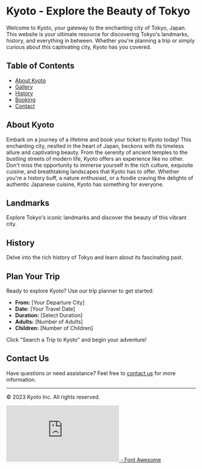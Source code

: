 # Kyoto - Explore the Beauty of Tokyo

Welcome to Kyoto, your gateway to the enchanting city of Tokyo, Japan. This website is your ultimate resource for discovering Tokyo's landmarks, history, and everything in between. Whether you're planning a trip or simply curious about this captivating city, Kyoto has you covered.

## Table of Contents

- [About Kyoto](#about-kyoto)
- [Gallery](#landmarks)
- [History](#history)
- [Booking](#plan-your-trip)
- [Contact](#contact-us)

## About Kyoto

Embark on a journey of a lifetime and book your ticket to Kyoto today! This enchanting city, nestled in the heart of Japan, beckons with its timeless allure and captivating beauty. From the serenity of ancient temples to the bustling streets of modern life, Kyoto offers an experience like no other. Don't miss the opportunity to immerse yourself in the rich culture, exquisite cuisine, and breathtaking landscapes that Kyoto has to offer. Whether you're a history buff, a nature enthusiast, or a foodie craving the delights of authentic Japanese cuisine, Kyoto has something for everyone.

## Landmarks

Explore Tokyo's iconic landmarks and discover the beauty of this vibrant city.

## History

Delve into the rich history of Tokyo and learn about its fascinating past.

## Plan Your Trip

Ready to explore Kyoto? Use our trip planner to get started:
- **From:** [Your Departure City]
- **Date:** [Your Travel Date]
- **Duration:** [Select Duration]
- **Adults:** [Number of Adults]
- **Children:** [Number of Children]

Click "Search a Trip to Kyoto" and begin your adventure!

## Contact Us

Have questions or need assistance? Feel free to [contact us](./contact.html) for more information.

---

&copy; 2023 Kyoto Inc. All rights reserved.

[![FontAwesome](https://kit.fontawesome.com/32dcd0ccfb.js) - Font Awesome](https://fontawesome.com/)
